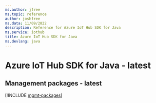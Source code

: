 ```yaml
---
ms.author: jfree
ms.topic: reference
author: joshfree
ms.data: 11/09/2022
description: Reference for Azure IoT Hub SDK for Java
ms.service: iothub
title: Azure IoT Hub SDK for Java
ms.devlang: java
---
```

# Azure IoT Hub SDK for Java - latest

## Management packages - latest
[!INCLUDE [mgmt-packages](iot-hub-mgmt-index.md)]